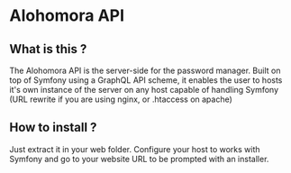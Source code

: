 # Alohomora API

## What is this ?
The Alohomora API is the server-side for the password manager. Built on top of Symfony using a GraphQL API scheme, it enables the user to hosts it's own instance of the server on any host capable of handling Symfony (URL rewrite if you are using nginx, or .htaccess on apache)

## How to install ?
Just extract it in your web folder. Configure your host to works with Symfony and go to your website URL to be prompted with an installer.
